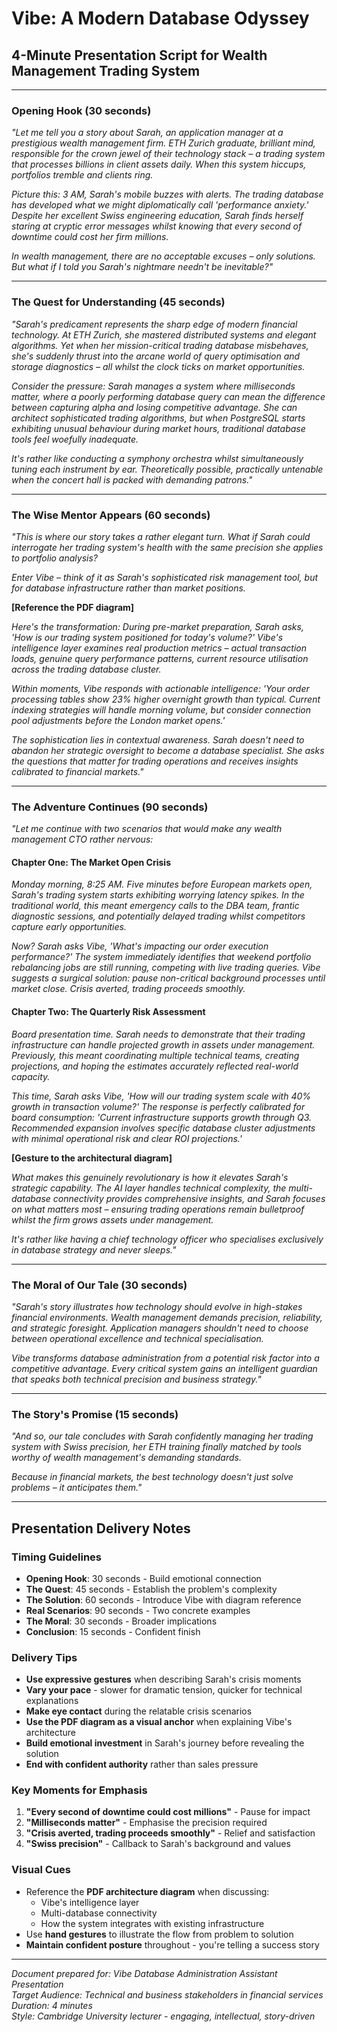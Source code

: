 # Vibe: A Modern Database Odyssey
## 4-Minute Presentation Script for Wealth Management Trading System

---

### Opening Hook (30 seconds)

*"Let me tell you a story about Sarah, an application manager at a prestigious wealth management firm. ETH Zurich graduate, brilliant mind, responsible for the crown jewel of their technology stack – a trading system that processes billions in client assets daily. When this system hiccups, portfolios tremble and clients ring.*

*Picture this: 3 AM, Sarah's mobile buzzes with alerts. The trading database has developed what we might diplomatically call 'performance anxiety.' Despite her excellent Swiss engineering education, Sarah finds herself staring at cryptic error messages whilst knowing that every second of downtime could cost her firm millions.*

*In wealth management, there are no acceptable excuses – only solutions. But what if I told you Sarah's nightmare needn't be inevitable?"*

---

### The Quest for Understanding (45 seconds)

*"Sarah's predicament represents the sharp edge of modern financial technology. At ETH Zurich, she mastered distributed systems and elegant algorithms. Yet when her mission-critical trading database misbehaves, she's suddenly thrust into the arcane world of query optimisation and storage diagnostics – all whilst the clock ticks on market opportunities.*

*Consider the pressure: Sarah manages a system where milliseconds matter, where a poorly performing database query can mean the difference between capturing alpha and losing competitive advantage. She can architect sophisticated trading algorithms, but when PostgreSQL starts exhibiting unusual behaviour during market hours, traditional database tools feel woefully inadequate.*

*It's rather like conducting a symphony orchestra whilst simultaneously tuning each instrument by ear. Theoretically possible, practically untenable when the concert hall is packed with demanding patrons."*

---

### The Wise Mentor Appears (60 seconds)

*"This is where our story takes a rather elegant turn. What if Sarah could interrogate her trading system's health with the same precision she applies to portfolio analysis?*

*Enter Vibe – think of it as Sarah's sophisticated risk management tool, but for database infrastructure rather than market positions.*

**[Reference the PDF diagram]**

*Here's the transformation: During pre-market preparation, Sarah asks, 'How is our trading system positioned for today's volume?' Vibe's intelligence layer examines real production metrics – actual transaction loads, genuine query performance patterns, current resource utilisation across the trading database cluster.*

*Within moments, Vibe responds with actionable intelligence: 'Your order processing tables show 23% higher overnight growth than typical. Current indexing strategies will handle morning volume, but consider connection pool adjustments before the London market opens.'*

*The sophistication lies in contextual awareness. Sarah doesn't need to abandon her strategic oversight to become a database specialist. She asks the questions that matter for trading operations and receives insights calibrated to financial markets."*

---

### The Adventure Continues (90 seconds)

*"Let me continue with two scenarios that would make any wealth management CTO rather nervous:*

#### Chapter One: The Market Open Crisis

*Monday morning, 8:25 AM. Five minutes before European markets open, Sarah's trading system starts exhibiting worrying latency spikes. In the traditional world, this meant emergency calls to the DBA team, frantic diagnostic sessions, and potentially delayed trading whilst competitors capture early opportunities.*

*Now? Sarah asks Vibe, 'What's impacting our order execution performance?' The system immediately identifies that weekend portfolio rebalancing jobs are still running, competing with live trading queries. Vibe suggests a surgical solution: pause non-critical background processes until market close. Crisis averted, trading proceeds smoothly.*

#### Chapter Two: The Quarterly Risk Assessment

*Board presentation time. Sarah needs to demonstrate that their trading infrastructure can handle projected growth in assets under management. Previously, this meant coordinating multiple technical teams, creating projections, and hoping the estimates accurately reflected real-world capacity.*

*This time, Sarah asks Vibe, 'How will our trading system scale with 40% growth in transaction volume?' The response is perfectly calibrated for board consumption: 'Current infrastructure supports growth through Q3. Recommended expansion involves specific database cluster adjustments with minimal operational risk and clear ROI projections.'*

**[Gesture to the architectural diagram]**

*What makes this genuinely revolutionary is how it elevates Sarah's strategic capability. The AI layer handles technical complexity, the multi-database connectivity provides comprehensive insights, and Sarah focuses on what matters most – ensuring trading operations remain bulletproof whilst the firm grows assets under management.*

*It's rather like having a chief technology officer who specialises exclusively in database strategy and never sleeps."*

---

### The Moral of Our Tale (30 seconds)

*"Sarah's story illustrates how technology should evolve in high-stakes financial environments. Wealth management demands precision, reliability, and strategic foresight. Application managers shouldn't need to choose between operational excellence and technical specialisation.*

*Vibe transforms database administration from a potential risk factor into a competitive advantage. Every critical system gains an intelligent guardian that speaks both technical precision and business strategy."*

---

### The Story's Promise (15 seconds)

*"And so, our tale concludes with Sarah confidently managing her trading system with Swiss precision, her ETH training finally matched by tools worthy of wealth management's demanding standards.*

*Because in financial markets, the best technology doesn't just solve problems – it anticipates them."*

---

## Presentation Delivery Notes

### Timing Guidelines
- **Opening Hook**: 30 seconds - Build emotional connection
- **The Quest**: 45 seconds - Establish the problem's complexity
- **The Solution**: 60 seconds - Introduce Vibe with diagram reference
- **Real Scenarios**: 90 seconds - Two concrete examples
- **The Moral**: 30 seconds - Broader implications
- **Conclusion**: 15 seconds - Confident finish

### Delivery Tips
- **Use expressive gestures** when describing Sarah's crisis moments
- **Vary your pace** - slower for dramatic tension, quicker for technical explanations
- **Make eye contact** during the relatable crisis scenarios
- **Use the PDF diagram as a visual anchor** when explaining Vibe's architecture
- **Build emotional investment** in Sarah's journey before revealing the solution
- **End with confident authority** rather than sales pressure

### Key Moments for Emphasis
1. **"Every second of downtime could cost millions"** - Pause for impact
2. **"Milliseconds matter"** - Emphasise the precision required
3. **"Crisis averted, trading proceeds smoothly"** - Relief and satisfaction
4. **"Swiss precision"** - Callback to Sarah's background and values

### Visual Cues
- Reference the **PDF architecture diagram** when discussing:
  - Vibe's intelligence layer
  - Multi-database connectivity
  - How the system integrates with existing infrastructure
- Use **hand gestures** to illustrate the flow from problem to solution
- **Maintain confident posture** throughout - you're telling a success story

---

*Document prepared for: Vibe Database Administration Assistant Presentation*  
*Target Audience: Technical and business stakeholders in financial services*  
*Duration: 4 minutes*  
*Style: Cambridge University lecturer - engaging, intellectual, story-driven*